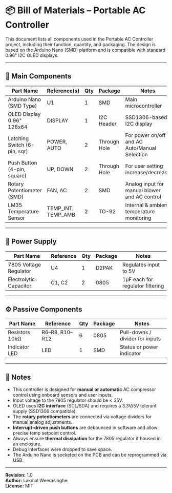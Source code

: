 # 📦 Bill of Materials – Portable AC Controller

This document lists all components used in the Portable AC Controller project, including their function, quantity, and packaging. The design is based on the Arduino Nano (SMD) platform and is compatible with standard 0.96" I2C OLED displays.

---

## 🔧 Main Components

| Part Name                    | Reference(s)               | Qty | Package       | Notes                                           |
|-----------------------------|----------------------------|-----|----------------|-------------------------------------------------|
| Arduino Nano (SMD Type)     | U1                         | 1   | SMD            | Main microcontroller                            |
| OLED Display 0.96" 128x64   | DISPLAY                    | 1   | I2C Header     | SSD1306-based I2C display                       |
| Latching Switch (6-pin, sqr)| POWER, AUTO                | 2   | Through Hole   | For power on/off and AC Auto/Manual Selection   |
| Push Button (4-pin, square) | UP, DOWN                   | 2   | Through Hole   | For user setting increase/decrease              |
| Rotary Potentiometer (SMD)  | FAN, AC                    | 2   | SMD            | Analog input for manual blower and AC control   |
| LM35 Temperature Sensor     | TEMP_INT, TEMP_AMB         | 2   | TO-92          | Internal & ambient temperature monitoring       |

---

## 🔌 Power Supply

| Part Name              | Reference | Qty | Package | Notes                                 |
|------------------------|-----------|-----|---------|---------------------------------------|
| 7805 Voltage Regulator | U4        | 1   | D2PAK   | Regulates input to 5V                 |
| Electrolytic Capacitor | C1, C2    | 2   | 0805    | 1µF each for regulator filtering      |

---

## ⚙️ Passive Components

| Part Name         | Reference         | Qty | Package | Notes                                |
|-------------------|------------------|-----|---------|--------------------------------------|
| Resistors 10kΩ    | R6–R8, R10–R12   | 6   | 0805    | Pull-downs / divider for inputs      |
| Indicator LED     | LED              | 1   | SMD     | Status or power indicator            |

---

## 📌 Notes

- This controller is designed for **manual or automatic** AC compressor control using onboard sensors and user inputs.
- Input voltage to the 7805 regulator should be < 35V.
- OLED uses **I2C interface** (SCL/SDA) and requires a 3.3V/5V tolerant supply (SSD1306 compatible).
- The **rotary potentiometers** are connected via voltage dividers for manual analog adjustments.
- **Interrupt-driven push buttons** are debounced in software and allow precise temp setpoint control.
- Always ensure **thermal dissipation** for the 7805 regulator if housed in an enclosure.
- Debug interfaces were dropped to save space.
- The Arduino Nano is socketed on the PCB and can be reprogrammed via USB.

---

**Revision:** 1.0  
**Author:** Lakmal Weerasinghe  
**License:** MIT  
